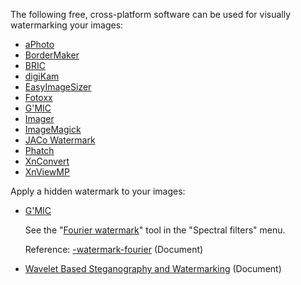 The following free, cross-platform software can be used for visually
watermarking your images:

- [aPhoto](https://sourceforge.net/projects/acein-iphoto)
- [BorderMaker](http://www.bordermaker.nl/en/)
- [BRIC](https://sourceforge.net/projects/bric/?source=directory)
- [digiKam](https://www.digikam.org/)
- [EasyImageSizer](https://sourceforge.net/projects/easyimagesizer/)
- [Fotoxx](http://www.kornelix.com/fotoxx.html)
- [G'MIC](http://gmic.sourceforge.net/)
- [Imager](http://opendesktop.org/content/show.php/Imager?content=164549)
- [ImageMagick](http://www.imagemagick.org/Usage/annotating/#watermarking)
- [JACo
  Watermark](https://sourceforge.net/projects/jaco-watermark/?source=directory)
- [Phatch](http://photobatch.stani.be/)
- [XnConvert](http://www.xnview.com/en/xnconvert/)
- [XnViewMP](http://www.xnview.com/en/xnviewmp/)

Apply a hidden watermark to your images:

- [G'MIC](http://gmic.sourceforge.net/)

  See the "[Fourier watermark](https://gmicol.greyc.fr/)" tool in the
  "Spectral filters" menu.

  Reference:
  [-watermark-fourier](http://gmic.sourceforge.net/reference.shtml#watermark_fourier)
  (Document)
- [Wavelet Based Steganography and
  Watermarking](http://www.cs.cornell.edu/topiwala/wavelets/report.html)
  (Document)